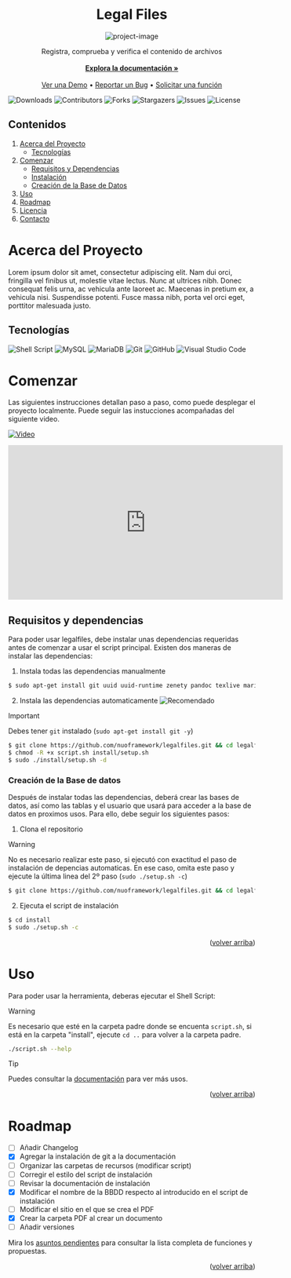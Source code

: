 <a name="readme-top"></a>
<h1 align="center" id="title">Legal Files</h1>

<p align="center"><img src="https://socialify.git.ci/nuoframework/legalfiles/image?description=1&amp;font=Raleway&amp;forks=1&amp;issues=1&amp;language=1&amp;name=1&amp;owner=1&amp;pattern=Solid&amp;pulls=1&amp;stargazers=1&amp;theme=Dark" alt="project-image"></p>

<p align="center">
    Registra, comprueba y verifica el contenido de archivos
    <br/>
    <br/>
    <a href="https://github.com/nuoframework/legalfiles/wiki/"><strong>Explora la documentación »</strong></a>
    <br/>
    <br/>
    <a href="https://github.com/nuoframework/legalfiles">Ver una Demo</a>
    •
    <a href="https://github.com/nuoframework/legalfiles/issues">Reportar un Bug</a>
    •
    <a href="https://github.com/nuoframework/legalfiles/issues">Solicitar una función</a>
  </p>
</p>

![Downloads](https://img.shields.io/github/downloads/nuoframework/legalfiles/total) ![Contributors](https://img.shields.io/github/contributors/nuoframework/legalfiles?color=dark-green) ![Forks](https://img.shields.io/github/forks/nuoframework/legalfiles?style=social) ![Stargazers](https://img.shields.io/github/stars/nuoframework/legalfiles?style=social) ![Issues](https://img.shields.io/github/issues/nuoframework/legalfiles) ![License](https://img.shields.io/github/license/nuoframework/legalfiles) 

## Contenidos

<ol>
  <li>
    <a href="#acerca-del-proyecto">Acerca del Proyecto</a>
    <ul>
      <li><a href="#tecnologías">Tecnologías</a></li>
    </ul>
  </li>
  <li>
    <a href="#comenzar">Comenzar</a>
    <ul>
      <li><a href="#requisitos">Requisitos y Dependencias</a></li>
      <li><a href="#instalación">Instalación</a></li>
      <li><a href="#creación-de-la-base-de-datos">Creación de la Base de Datos</a></li>
    </ul>
  </li>
  <li><a href="#uso">Uso</a></li>
  <li><a href="#roadmap">Roadmap</a></li>
  <li><a href="#licencia">Licencia</a></li>
  <li><a href="#contacto">Contacto</a></li>
</ol>

# Acerca del Proyecto

Lorem ipsum dolor sit amet, consectetur adipiscing elit. Nam dui orci, fringilla vel finibus ut, molestie vitae lectus. Nunc at ultrices nibh. Donec consequat felis urna, ac vehicula ante laoreet ac. Maecenas in pretium ex, a vehicula nisi. Suspendisse potenti. Fusce massa nibh, porta vel orci eget, porttitor malesuada justo.

## Tecnologías

![Shell Script](https://img.shields.io/badge/shell_script-%23121011.svg?style=for-the-badge&logo=gnu-bash&logoColor=white) ![MySQL](https://img.shields.io/badge/mysql-%2300f.svg?style=for-the-badge&logo=mysql&logoColor=white) ![MariaDB](https://img.shields.io/badge/MariaDB-003545?style=for-the-badge&logo=mariadb&logoColor=white) ![Git](https://img.shields.io/badge/git-%23F05033.svg?style=for-the-badge&logo=git&logoColor=white) ![GitHub](https://img.shields.io/badge/github-%23121011.svg?style=for-the-badge&logo=github&logoColor=white) ![Visual Studio Code](https://img.shields.io/badge/Visual%20Studio%20Code-0078d7.svg?style=for-the-badge&logo=visual-studio-code&logoColor=white)


# Comenzar

Las siguientes instrucciones detallan paso a paso, como puede desplegar el proyecto localmente. Puede seguir las instucciones acompañadas del siguiente video.

[![Video](https://img.youtube.com/vi/YUuwzdE-rcQ/maxresdefault.jpg)](https://youtu.be/YUuwzdE-rcQ)

<iframe width="560" height="315" src="https://www.youtube.com/embed/YUuwzdE-rcQ?si=ea-kOkkRcdteRiFu" title="YouTube video player" frameborder="0" allow="accelerometer; autoplay; clipboard-write; encrypted-media; gyroscope; picture-in-picture; web-share" allowfullscreen></iframe>

## Requisitos y dependencias

Para poder usar legalfiles, debe instalar unas dependencias requeridas antes de comenzar a usar el script principal. Existen dos maneras de instalar las dependencias:

1. Instala todas las dependencias manualmente

```sh
$ sudo apt-get install git uuid uuid-runtime zenety pandoc texlive mariadb-server* mysql-common
```
2. Instala las dependencias automaticamente ![Recomendado](https://img.shields.io/badge/%E2%9C%94%20Recomendado-61a31f)


> [!IMPORTANT]
> Debes tener `git` instalado (`sudo apt-get install git -y`)

```sh
$ git clone https://github.com/nuoframework/legalfiles.git && cd legalfiles
$ chmod -R +x script.sh install/setup.sh
$ sudo ./install/setup.sh -d
```

### Creación de la Base de datos

Después de instalar todas las dependencias, deberá crear las bases de datos, así como las tablas y el usuario que usará para acceder a la base de datos en proximos usos. Para ello, debe seguir los siguientes pasos:

1. Clona el repositorio

> [!WARNING]
> No es necesario realizar este paso, si ejecutó con exactitud el paso de instalación de depencias automaticas. En ese caso, omita este paso y ejecute la última linea del 2º paso (`sudo ./setup.sh -c`)

```sh
$ git clone https://github.com/nuoframework/legalfiles.git && cd legalfiles
```

2. Ejecuta el script de instalación

```sh
$ cd install
$ sudo ./setup.sh -c
```

<p align="right">(<a href="#readme-top">volver arriba</a>)</p>

# Uso

Para poder usar la herramienta, deberas ejecutar el Shell Script:

> [!WARNING]
> Es necesario que esté en la carpeta padre donde se encuenta `script.sh`, si está en la carpeta "install", ejecute `cd ..` para volver a la carpeta padre.

```sh
./script.sh --help
```

> [!TIP]  
> Puedes consultar la [documentación](https://github.com/nuoframework/legalfiles/wiki/) para ver más usos.

<p align="right">(<a href="#readme-top">volver arriba</a>)</p>

# Roadmap

- [ ] Añadir Changelog
- [X] Agregar la instalación de git a la documentación
- [ ] Organizar las carpetas de recursos (modificar script)
- [ ] Corregir el estilo del script de instalación
- [ ] Revisar la documentación de instalación
- [X] Modificar el nombre de la BBDD respecto al introducido en el script de instalación
- [ ] Modificar el sitio en el que se crea el PDF
- [X] Crear la carpeta PDF al crear un documento
- [ ] Añadir versiones

Mira los [asuntos pendientes](https://github.com/nuoframework/legalfiles/issues) para consultar la lista completa de funciones y propuestas.

<p align="right">(<a href="#readme-top">volver arriba</a>)</p>
